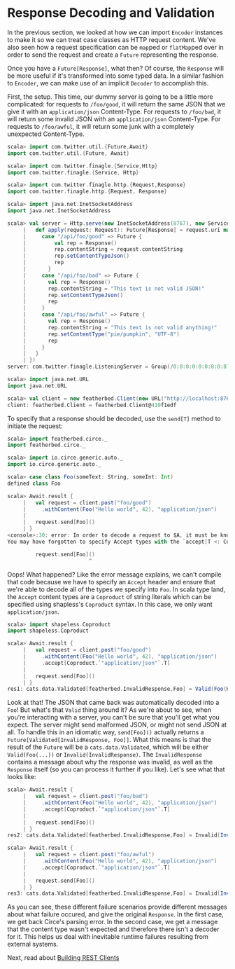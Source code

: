 # Response Decoding and Validation

In the previous section, we looked at how we can import `Encoder` instances to make it so we
can treat case classes as HTTP request content.  We've also seen how a request specification
can be `map`ped or `flatMap`ped over in order to send the request and create a `Future` representing
the response.

Once you have a `Future[Response]`, what then?  Of course, the `Response` will be more useful if
it's transformed into some typed data.  In a similar fashion to `Encoder`, we can make use of
an implicit `Decoder` to accomplish this.

First, the setup.  This time, our dummy server is going to be a little more complicated: for
requests to `/foo/good`, it will return the same JSON that we give it with an `application/json`
Content-Type.  For requests to `/foo/bad`, it will return some invalid JSON with an `application/json`
Content-Type.  For requests to `/foo/awful`, it will return some junk with a completely
unexpected Content-Type.

```scala
scala> import com.twitter.util.{Future,Await}
import com.twitter.util.{Future, Await}

scala> import com.twitter.finagle.{Service,Http}
import com.twitter.finagle.{Service, Http}

scala> import com.twitter.finagle.http.{Request,Response}
import com.twitter.finagle.http.{Request, Response}

scala> import java.net.InetSocketAddress
import java.net.InetSocketAddress

scala> val server = Http.serve(new InetSocketAddress(8767), new Service[Request, Response] {
     |   def apply(request: Request): Future[Response] = request.uri match {
     |     case "/api/foo/good" => Future {
     |         val rep = Response()
     |         rep.contentString = request.contentString
     |         rep.setContentTypeJson()
     |         rep
     |       }
     |     case "/api/foo/bad" => Future {
     |       val rep = Response()
     |       rep.contentString = "This text is not valid JSON!"
     |       rep.setContentTypeJson()
     |       rep
     |     }
     |     case "/api/foo/awful" => Future {
     |       val rep = Response()
     |       rep.contentString = "This text is not valid anything!"
     |       rep.setContentType("pie/pumpkin", "UTF-8")
     |       rep
     |     }
     |   }
     | })
server: com.twitter.finagle.ListeningServer = Group(/0:0:0:0:0:0:0:0:8767)

scala> import java.net.URL
import java.net.URL

scala> val client = new featherbed.Client(new URL("http://localhost:8767/api/"))
client: featherbed.Client = featherbed.Client@410f1edf
```

To specify that a response should be decoded, use the `send[T]` method to initiate the request:

```scala
scala> import featherbed.circe._
import featherbed.circe._

scala> import io.circe.generic.auto._
import io.circe.generic.auto._

scala> case class Foo(someText: String, someInt: Int)
defined class Foo

scala> Await.result {
     |   val request = client.post("foo/good")
     |     .withContent(Foo("Hello world", 42), "application/json")
     | 
     |   request.send[Foo]()
     | }
<console>:30: error: In order to decode a request to $A, it must be known that a decoder exists to $A from all the content types that you Accept, which is currently shapeless.:+:[String("*/*"),shapeless.CNil].
You may have forgotten to specify Accept types with the `accept[T <: Coproduct]` method, or you may be missing Decoder instances for some content types.

         request.send[Foo]()
                          ^
```

Oops! What happened? Like the error message explains, we can't compile that code because we have
to specify an `Accept` header and ensure that we're able to decode all of the types we specify
into `Foo`.  In scala type land, the `Accept` content types are a `Coproduct` of string literals
which can be specified using shapless's `Coproduct` syntax.  In this case, we only want `application/json`.

```scala
scala> import shapeless.Coproduct
import shapeless.Coproduct

scala> Await.result {
     |   val request = client.post("foo/good")
     |     .withContent(Foo("Hello world", 42), "application/json")
     |     .accept[Coproduct.`"application/json"`.T]
     | 
     |   request.send[Foo]()
     | }
res1: cats.data.Validated[featherbed.InvalidResponse,Foo] = Valid(Foo(Hello world,42))
```

Look at that!  The JSON that came back was automatically decoded into a `Foo`!  But what's that `Valid`
thing around it?  As we're about to see, when you're interacting with a server, you can't be sure that
you'll get what you expect.  The server might send malformed JSON, or might not send JSON at all. To
handle this in an idiomatic way, `send[Foo]()` actually returns a `Future[Validated[InvalidResponse, Foo]]`.
What this means is that the result of the `Future` will be a `cats.data.Validated`, which will be either
`Valid(Foo(...))` or `Invalid(InvalidResponse)`.  The `InvalidResponse` contains a message about why the
response was invalid, as well as the `Response` itself (so you can process it further if you like).
Let's see what that looks like:

```scala
scala> Await.result {
     |   val request = client.post("foo/bad")
     |     .withContent(Foo("Hello world", 42), "application/json")
     |     .accept[Coproduct.`"application/json"`.T]
     | 
     |   request.send[Foo]()
     | }
res2: cats.data.Validated[featherbed.InvalidResponse,Foo] = Invalid(InvalidResponse(Response("HTTP/1.1 Status(200)"),expected json value got T (line 1, column 1)))

scala> Await.result {
     |   val request = client.post("foo/awful")
     |     .withContent(Foo("Hello world", 42), "application/json")
     |     .accept[Coproduct.`"application/json"`.T]
     | 
     |   request.send[Foo]()
     | }
res3: cats.data.Validated[featherbed.InvalidResponse,Foo] = Invalid(InvalidResponse(Response("HTTP/1.1 Status(200)"),No decoder was found for pie/pumpkin))
```

As you can see, these different failure scenarios provide different messages about what failure occured,
and give the original `Response`.  In the first case, we get back Circe's parsing error.  In the second
case, we get a message that the content type wasn't expected and therefore there isn't a decoder for it.
This helps us deal with inevitable runtime failures resulting from external systems.

Next, read about [Building REST Clients](04-building-rest-clients.md)
